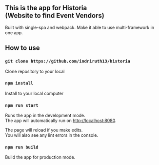 ## This is the app for Historia<br>(Website to find Event Vendors)

Built with single-spa and webpack. Make it able to use multi-framework in one app.

## How to use

### `git clone https://github.com/indriruth13/historia`
Clone repository to your local

### `npm install`
Install to your local computer

### `npm run start`
Runs the app in the development mode.<br>
The app will automatically run on [http://localhost:8080](http://localhost:8080).

The page will reload if you make edits.<br>
You will also see any lint errors in the console.

### `npm run build`
Build the app for production mode.
